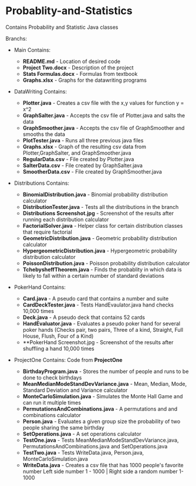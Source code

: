 # Probablity-and-Statistics
Contains Probability and Statistic Java classes 

Branchs:
 - Main
      Contains:
    - **README.md** - Location of desired code
    - **Project Two.docx** - Description of the project
    - **Stats Formulas.docx** - Formulas from textbook
    - **Graphs.xlsx** - Graphs for the datawriting programs

 - DataWriting
      Contains:
    - **Plotter.java** - Creates a csv file with the x,y values for function y = x^2
    - **GraphSalter.java** - Accepts the csv file of Plotter.java and salts the data
    - **GraphSmoother.java** - Accepts the csv file of GraphSmoother and smooths the data
    - **PlotTester.java** - Runs all three previous java files
    - **Graphs.xlsx** - Graph of the resulting csv data from Plotter,GraphSalter, and GraphSmoother.java
    - **RegularData.csv** - File created by Plotter.java
    - **SalterData.csv** - File created by GraphSalter.java
    - **SmootherData.csv** - File created by GraphSmoother.java
 - Distributions
      Contains:
    - **BinomialDistribution.java** - Binomial probability distribution calculator
    - **DistributionTester.java** - Tests all the distributions in the branch
    - **Distributions Screenshot.jpg** - Screenshot of the results after running each distribution calculator
    - **FactorialSolver.java** - Helper class for certain distribution classes that require factorial
    - **GeometricDistribution.java** - Geometric probability distribution calculator
    - **HypergeometricDistribution.java** - Hypergeometric probability distribution calculator
    - **PoissonDistribution.java** - Poisson probability distribution calculator
    - **TchebysheffTheorem.java** - Finds the probablity in which data is likely to fall within a 
                                certain number of standard deviations
                                
 - PokerHand
      Contains:
    - **Card.java** - A pseudo card that contains a number and suite
    - **CardDeckTester.java** - Tests HandEvaulator.java hand checks 10,000 times
    - **Deck.java** - A pseudo deck that contains 52 cards
    - **HandEvaluator.java** - Evaluates a pseudo poker hand for several poker hands 
                           (Checks pair, two pairs, Three of a kind, Straight, Full House, Flush, Four of a Kind)
    - **PokerHand Screenshot.jpg - Screenshot of the results after shuffling a hand 10,000 times

 - ProjectOne
      Contains: Code from **ProjectOne** 
    - **BirthdayProgram.java** - Stores the number of people and runs to be done to check birthdays
    - **MeanMedianModeStandDevVariance.java** - Mean, Median, Mode, Standard Deviation and Variance calculator
    - **MonteCarloSimulation.java** - Simulates the Monte Hall Game and can run it multiple times
    - **PermutationsAndCombinations.java** - A permutations and and combinations calculator
    - **Person.java** - Evaluates a given group size the probability of two people sharing the same birthday
    - **SetOperations.java** - A set operations calculator
    - **TestOne.java** - Tests MeanMedianModeStandDevVariance.java, PermutationsAndCombinations.java and SetOperations.java
    - **TestTwo.java** - Tests WriteData.java, Person.java, MonteCarloSimulation.java
    - **WriteData.java** - Creates a csv file that has 1000 people's favorite number
                           Left side number 1 - 1000 | Right side a random number 1-1000

